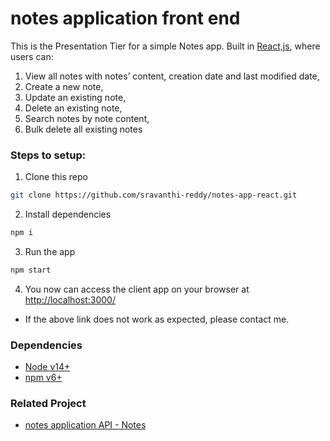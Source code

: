 # notes application front end



This is the Presentation Tier for a simple Notes app. Built in [React,js](https://reactjs.org/), where users can:
1. View all notes with notes’ content, creation date and last modified date,
2. Create a new note,
3. Update an existing note,
4. Delete an existing note,
5. Search notes by note content,
6. Bulk delete all existing notes



### Steps to setup:

1. Clone this repo
```bash
git clone https://github.com/sravanthi-reddy/notes-app-react.git
```

2. Install dependencies
```bash
npm i

```

3. Run the app
```bash
npm start

```

4. You now can access the client app on your browser at [http://localhost:3000/](http://localhost:3000/)
- If the above link does not work as expected, please contact me.


### Dependencies 
- [Node v14+](https://nodejs.org/en/)
- [npm v6+](https://www.npmjs.com/)

### Related Project
- [notes application API - Notes](https://github.com/sravanthi-reddy/notes-app-api.git)
